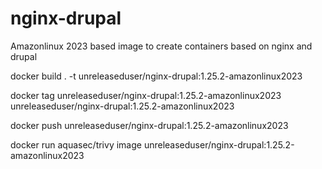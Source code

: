 # nginx-drupal

Amazonlinux 2023 based image to create containers based on nginx and drupal

docker build . -t unreleaseduser/nginx-drupal:1.25.2-amazonlinux2023 

docker tag unreleaseduser/nginx-drupal:1.25.2-amazonlinux2023  unreleaseduser/nginx-drupal:1.25.2-amazonlinux2023 

docker push unreleaseduser/nginx-drupal:1.25.2-amazonlinux2023 

docker run aquasec/trivy image unreleaseduser/nginx-drupal:1.25.2-amazonlinux2023